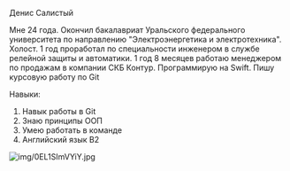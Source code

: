 Денис Салистый

 Мне 24 года. Окончил бакалавриат Уральского федерального университета
по направлению "Электроэнергетика и электротехника".
Холост. 1 год проработал по специальности инженером в службе релейной защиты
и автоматики. 1 год 8 месяцев работаю менеджером по продажам в компании 
СКБ Контур.
Программирую на Swift. Пишу курсовую работу по Git

Навыки:
1. Навык работы в Git
2. Знаю принципы ООП
3. Умею работать в команде
4. Английский язык B2
 
![img/0EL1SImVYiY.jpg](img/0EL1SImVYiY)

